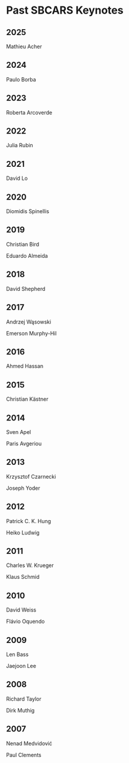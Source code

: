 # Past SBCARS Keynotes

## 2025
Mathieu Acher

## 2024
Paulo Borba

## 2023
Roberta Arcoverde

## 2022
Julia Rubin

## 2021
David Lo

## 2020
Diomidis Spinellis 

## 2019
Christian Bird 

Eduardo Almeida

## 2018
David Shepherd

## 2017
Andrzej Wąsowski

Emerson Murphy-Hil

## 2016 
Ahmed Hassan

## 2015
Christian Kästner

## 2014
Sven Apel

Paris Avgeriou

## 2013
Krzysztof Czarnecki

Joseph Yoder

## 2012
Patrick C. K. Hung

Heiko Ludwig

## 2011
Charles W. Krueger

Klaus Schmid

## 2010
David Weiss 

Flávio Oquendo 

## 2009
Len Bass

Jaejoon Lee

## 2008
Richard Taylor

Dirk Muthig

## 2007
Nenad Medvidović

Paul Clements
